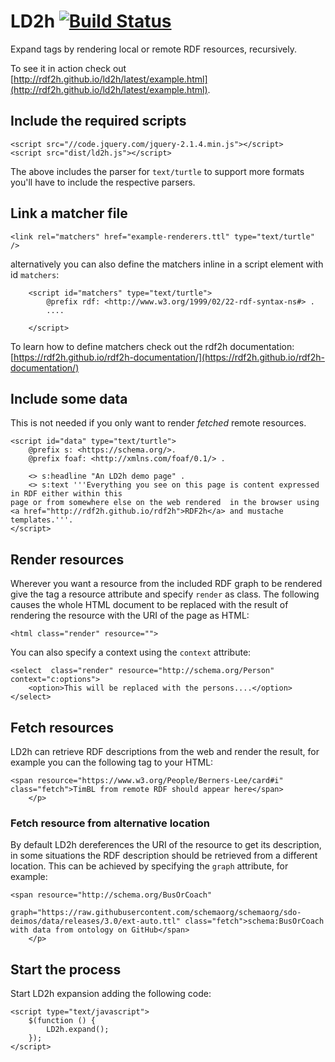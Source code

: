 # LD2h [![Build Status](https://travis-ci.org/rdf2h/ld2h.svg?branch=master)](https://travis-ci.org/rdf2h/ld2h)

Expand tags by rendering local or remote RDF resources, recursively.

To see it in action check out [http://rdf2h.github.io/ld2h/latest/example.html](http://rdf2h.github.io/ld2h/latest/example.html).

## Include the required scripts

    <script src="//code.jquery.com/jquery-2.1.4.min.js"></script>
    <script src="dist/ld2h.js"></script>

The above includes the parser for `text/turtle` to support more formats you'll 
have to include the respective parsers.

## Link a matcher file

    <link rel="matchers" href="example-renderers.ttl" type="text/turtle" />

alternatively you can also define the matchers inline in a script element with id `matchers`:

        <script id="matchers" type="text/turtle">
            @prefix rdf: <http://www.w3.org/1999/02/22-rdf-syntax-ns#> .
            ....

        </script>

To learn how to define matchers check out the rdf2h documentation: 
[https://rdf2h.github.io/rdf2h-documentation/](https://rdf2h.github.io/rdf2h-documentation/)

## Include some data

This is not needed if you only want to render <i>fetched</i> remote resources.

    <script id="data" type="text/turtle">
        @prefix s: <https://schema.org/>.
        @prefix foaf: <http://xmlns.com/foaf/0.1/> .

        <> s:headline "An LD2h demo page" .
        <> s:text '''Everything you see on this page is content expressed in RDF either within this
    page or from somewhere else on the web rendered  in the browser using 
    <a href="http://rdf2h.github.io/rdf2h">RDF2h</a> and mustache templates.'''.
    </script>

## Render resources

Wherever you want a resource from the included RDF graph to be rendered give the
tag a resource attribute and specify `render` as class. The following causes the 
whole HTML document to be replaced with the result of rendering the resource with
the URI of the page as HTML:

    <html class="render" resource="">
    
You can also specify a context using the `context` attribute:

    <select  class="render" resource="http://schema.org/Person" context="c:options">
        <option>This will be replaced with the persons....</option>
    </select>

## Fetch resources

LD2h can retrieve RDF descriptions from the web and render the result, for 
example you can the following tag to your HTML:

    <span resource="https://www.w3.org/People/Berners-Lee/card#i" class="fetch">TimBL from remote RDF should appear here</span>
        </p>


### Fetch resource from alternative location

By default LD2h dereferences the URI of the resource to get its description, in 
some situations the RDF description should be retrieved from a different location.
This can be achieved by specifying the `graph` attribute, for example:

    <span resource="http://schema.org/BusOrCoach" 
              graph="https://raw.githubusercontent.com/schemaorg/schemaorg/sdo-deimos/data/releases/3.0/ext-auto.ttl" class="fetch">schema:BusOrCoach with data from ontology on GitHub</span>
        </p>


## Start the process

Start LD2h expansion adding the following code: 

    <script type="text/javascript">
        $(function () {
            LD2h.expand();
        });
    </script>


